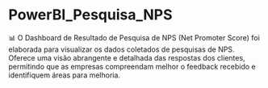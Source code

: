 # PowerBI_Pesquisa_NPS
📊 O Dashboard de Resultado de Pesquisa de NPS (Net Promoter Score) foi elaborada para visualizar os dados coletados de pesquisas de NPS. Oferece uma visão abrangente e detalhada das respostas dos clientes, permitindo que as empresas compreendam melhor o feedback recebido e identifiquem áreas para melhoria.
